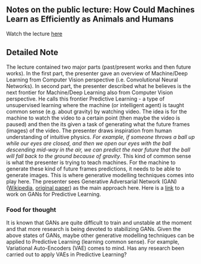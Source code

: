 ## Notes on the public lecture: How Could Machines Learn as Efficiently as Animals and Humans
Watch the lecture [here](https://youtu.be/0BUr4_ZkA1w)

## Detailed Note
The lecture contained two major parts (past/present works and then future works). In the first part, the presenter gave an overview of Machine/Deep Learning from Computer Vision perspective (i.e. Convolutional Neural Networks). In second part, the presenter described what he believes is the next frontier for Machine/Deep Learning also from Computer Vision perspective. He calls this frontier Predictive Learning - a type of unsupervised learning where the machine (or intelligent agent) is taught common sense (e.g. about gravity) by watching video. The idea is for the machine to watch the video to a certain point (then maybe the video is paused) and then the its given a task of generating what the future frames (images) of the video. The presenter draws inspiration from human understanding of intuitive physics. *For example, if someone throws a ball up while our eyes are closed, and then we open our eyes with the ball descending mid-way in the air, we can predict the near future that the ball will fall back to the ground because of gravity*. This kind of common sense is what the presenter is trying to teach machines. For the machine to generate these kind of future frames predictions, it needs to be able to generate images. This is where generative modelling techniques comes into play here. The presenter sees Generative Adversarial Network (GAN) ([Wikipedia](https://en.wikipedia.org/wiki/Generative_adversarial_network), [original paper](https://arxiv.org/abs/1406.2661)) as the main approach here. Here is a [link](https://arxiv.org/abs/1609.03126) to a work on GANs for Predictive Learning.

### Food for thought
It is known that GANs are quite difficult to train and unstable at the moment and that more research is being devoted to stabilizing GANs. Given the above states of GANs, maybe other generative modelling techniques can be applied to Predictive Learning (learning common sense). For example, Variational Auto-Encoders (VAE) comes to mind. Has any research been carried out to apply VAEs in Predictive Learning?
